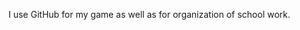 I use GitHub for my game as well as for organization of school work.

<!---
Dangerdonny/Dangerdonny is a ✨ special ✨ repository because its `README.md` (this file) appears on your GitHub profile.
You can click the Preview link to take a look at your changes.
--->

